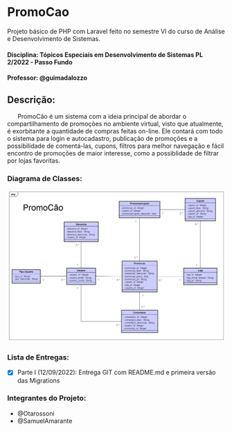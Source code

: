 # PromoCao
Projeto básico de PHP com Laravel feito no semestre VI do curso de Análise e Desenvolvimento de Sistemas.

#### Disciplina: Tópicos Especiais em Desenvolvimento de Sistemas PL 2/2022 - Passo Fundo
#### Professor: @guimadalozzo

## Descrição:

&nbsp;&nbsp;&nbsp;&nbsp;&nbsp;&nbsp;PromoCão é um sistema com a ideia principal de abordar o compartilhamento de promoções no ambiente virtual, visto que atualmente, é exorbitante a quantidade de compras feitas on-line. Ele contará com todo o sistema para login e autocadastro, publicação de promoções e a possibilidade de comentá-las, cupons, filtros para melhor navegação e fácil encontro de promoções de maior interesse, como a possiblidade de filtrar por lojas favoritas. 

### Diagrama de Classes:
<a><img src="images/promocao.png"></a>

### Lista de Entregas:
- [X] Parte I (12/09/2022): Entrega GIT com README.md e primeira versão das Migrations

### Integrantes do Projeto:
- @Otarossoni
- @SamuelAmarante